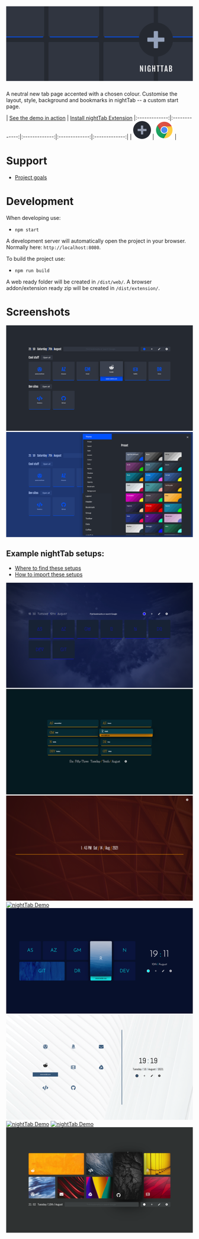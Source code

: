# [![nightTab](asset/banner/banner-1400-560.png)]()

A neutral new tab page accented with a chosen colour. Customise the layout, style, background and bookmarks in nightTab -- a custom start page.

| [See the demo in action](https://sahilkumardhala.github.io/nightTab/) | [Install nightTab Extension](https://chrome.google.com/webstore/detail/nighttab/hdpcadigjkbcpnlcpbcohpafiaefanki)
|:-------------:|:-------------:|:-------------:|:-------------:|:-------------:|
| [<img src="./src/icon/icon-48.png" width="48px" height="48px">](https://sahilkumardhala.github.io/nightTab/) | [![Chrome](asset/logo/chrome-48.png)](https://chrome.google.com/webstore/detail/nighttab/hdpcadigjkbcpnlcpbcohpafiaefanki) |
# Support

- [Project goals](#)

# Development

When developing use:
- `npm start`

A development server will automatically open the project in your browser. Normally here: `http://localhost:8080`.


To build the project use:
- `npm run build`

A web ready folder will be created in `/dist/web/`.
A browser addon/extension ready zip will be created in `/dist/extension/`.

# Screenshots

[![nightTab Demo](asset/screenshot/screenshot-001.png)](https://sahilkumardhala.github.io/nightTab/)
[![nightTab Demo](asset/screenshot/screenshot-002.png)](https://sahilkumardhala.github.io/nightTab/)

## Example nightTab setups:

- [Where to find these setups](https://github.com/sahilkumardhala/nightTab/tree/main/asset/screenshot)
- [How to import these setups]()

[![nightTab Demo](asset/screenshot/screenshot-003.png)](https://sahilkumardhala.github.io/nightTab/)
[![nightTab Demo](asset/screenshot/screenshot-004.png)](https://sahilkumardhala.github.io/nightTab/)
[![nightTab Demo](asset/screenshot/screenshot-005.png)](https://sahilkumardhala.github.io/nightTab/)
[![nightTab Demo](asset/screenshot/screenshot-006.png)](https://sahilkumardhala.github.io/nightTab/)
[![nightTab Demo](asset/screenshot/screenshot-007.png)](https://sahilkumardhala.github.io/nightTab/)
[![nightTab Demo](asset/screenshot/screenshot-008.png)](https://sahilkumardhala.github.io/nightTab/)
[![nightTab Demo](asset/screenshot/screenshot-009.gif)](https://sahilkumardhala.github.io/nightTab/)
[![nightTab Demo](asset/screenshot/screenshot-010.png)](https://sahilkumardhala.github.io/nightTab/)
[![nightTab Demo](asset/screenshot/screenshot-011.png)](https://sahilkumardhala.github.io/nightTab/)
